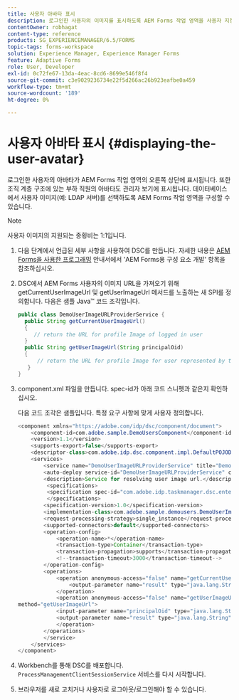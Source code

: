 ```yaml
---
title: 사용자 아바타 표시
description: 로그인한 사용자의 이미지를 표시하도록 AEM Forms 작업 영역을 사용자 지정하는 방법.
contentOwner: robhagat
content-type: reference
products: SG_EXPERIENCEMANAGER/6.5/FORMS
topic-tags: forms-workspace
solution: Experience Manager, Experience Manager Forms
feature: Adaptive Forms
role: User, Developer
exl-id: 0c72fe67-13da-4eac-8cd6-8699e546f8f4
source-git-commit: c3e9029236734e22f5d266ac26b923eafbe0a459
workflow-type: tm+mt
source-wordcount: '189'
ht-degree: 0%

---
```


# 사용자 아바타 표시 {#displaying-the-user-avatar}

로그인한 사용자의 아바타가 AEM Forms 작업 영역의 오른쪽 상단에 표시됩니다. 또한 조직 계층 구조에 있는 부하 직원의 아바타도 관리자 보기에 표시됩니다. 데이터베이스에서 사용자 이미지(예: LDAP 서버)를 선택하도록 AEM Forms 작업 영역을 구성할 수 있습니다.

>[!NOTE]
>
>사용자 이미지의 지원되는 종횡비는 1:1입니다.

1. 다음 단계에서 언급된 세부 사항을 사용하여 DSC를 만듭니다. 자세한 내용은 [AEM Forms을 사용한 프로그래밍](https://www.adobe.com/go/learn_aemforms_programming_63) 안내서에서 &#39;AEM Forms용 구성 요소 개발&#39; 항목을 참조하십시오.
1. DSC에서 AEM Forms 사용자의 이미지 URL을 가져오기 위해 getCurrentUserImageUrl 및 getUserImageUrl 메서드를 노출하는 새 SPI를 정의합니다. 다음은 샘플 Java™ 코드 조각입니다.

   ```java
   public class DemoUserImageURLProviderService {
     public String getCurrentUserImageUrl()
     {
        // return the URL for profile Image of logged in user
     }
     public String getUserImageUrl(String principalOid)
     {
         // return the URL for profile Image for user represented by this principal Oid
      }
   }
   ```

1. component.xml 파일을 만듭니다. spec-id가 아래 코드 스니펫과 같은지 확인하십시오.

   다음 코드 조각은 샘플입니다. 특정 요구 사항에 맞게 사용자 정의합니다.

   ```java
   <component xmlns="https://adobe.com/idp/dsc/component/document">
       <component-id>com.adobe.sample.DemoUsersComponent</component-id>
       <version>1.1</version>
       <supports-export>false</supports-export>
       <descriptor-class>com.adobe.idp.dsc.component.impl.DefaultPOJODescriptorImpl</descriptor-class>
       <services>
           <service name="DemoUserImageURLProviderService" title="Demo User ImageURL provider service" orchestrateable="false">
           <auto-deploy service-id="DemoUserImageURLProviderService" category-id="Demo Users Component DSC" major-version="1" minor-version="0" />
           <description>Service for resolving user image url.</description>
            <specifications>
            <specification spec-id="com.adobe.idp.taskmanager.dsc.enterprise.UserImageUrlProvider"/>
            </specifications>
           <specification-version>1.0</specification-version>
           <implementation-class>com.adobe.sample.demousers.DemoUserImageURLProviderService</implementation-class>
           <request-processing-strategy>single_instance</request-processing-strategy>
           <supported-connectors>default</supported-connectors>
           <operation-config>
               <operation-name>*</operation-name>
               <transaction-type>Container</transaction-type>
               <transaction-propagation>supports</transaction-propagation>
               <!--transaction-timeout>3000</transaction-timeout-->
           </operation-config>
           <operations>
               <operation anonymous-access="false" name="getCurrentUserImageUrl" method="getCurrentUserImageUrl">
                   <output-parameter name="result" type="java.lang.String"/>
               </operation>
               <operation anonymous-access="false" name="getUserImageUrl"
   method="getUserImageUrl">
               <input-parameter name="principalOid" type="java.lang.String"/>
               <output-parameter name="result" type="java.lang.String"/>
               </operation>
           </operations>
           </service>
       </services>
   </component>
   ```

1. Workbench를 통해 DSC를 배포합니다. `ProcessManagementClientSessionService` 서비스를 다시 시작합니다.
1. 브라우저를 새로 고치거나 사용자로 로그아웃/로그인해야 할 수 있습니다.
